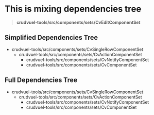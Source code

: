 # This is mixing dependencies tree

> **crudvuel-tools/src/components/sets/CvEditComponentSet**

## Simplified Dependencies Tree

* crudvuel-tools/src/components/sets/CvSingleRowComponentSet
  * crudvuel-tools/src/components/sets/CvActionComponentSet
    * crudvuel-tools/src/components/sets/CvNotifyComponentSet
    * crudvuel-tools/src/components/sets/CvComponentSet

## Full Dependencies Tree

* crudvuel-tools/src/components/sets/CvSingleRowComponentSet
  * crudvuel-tools/src/components/sets/CvActionComponentSet
    * crudvuel-tools/src/components/sets/CvNotifyComponentSet
    * crudvuel-tools/src/components/sets/CvComponentSet
